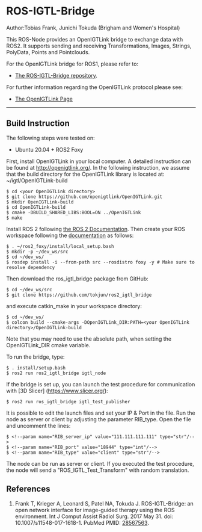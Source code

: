 ROS-IGTL-Bridge
===============

Author:Tobias Frank, Junichi Tokuda (Brigham and Women's Hospital)

This ROS-Node provides an OpenIGTLink bridge to exchange data with ROS2. 
It supports sending and receiving Transformations, Images, Strings, 
PolyData, Points and Pointclouds.

For the OpenIGTLink bridge for ROS1, please refer to:
- [The ROS-IGTL-Bridge repository](https://github.com/openigtlink/ROS-IGTL-Bridge).

For further information regarding the OpenIGTLink protocol please see:
- [The OpenIGTLink Page](http://openigtlink.org/)


----------------------------------------------------------------------------------------------------------------------------------------

Build Instruction
-----------------

The following steps were tested on:

- Ubuntu 20.04 + ROS2 Foxy

First, install OpenIGTLink in your local computer. A detailed instruction can be found at http://openigtlink.org/. In the following instruction, we assume that the build directory for the OpenIGTLink library is located at: ~/igtl/OpenIGTLink-build

    $ cd <your OpenIGTLink directory>
    $ git clone https://github.com/openigtlink/OpenIGTLink.git
    $ mkdir OpenIGTLink-build
    $ cd OpenIGTLink-build
    $ cmake -DBUILD_SHARED_LIBS:BOOL=ON ../OpenIGTLink
    $ make

Install ROS 2 following [the ROS 2 Documentation](https://docs.ros.org/en/foxy/Installation.html). Then create your ROS workspace following the [documentation](https://docs.ros.org/en/foxy/Tutorials/Workspace/Creating-A-Workspace.html) as follows:

    $ . ~/ros2_foxy/install/local_setup.bash
    $ mkdir -p ~/dev_ws/src
    $ cd ~/dev_ws/
    $ rosdep install -i --from-path src --rosdistro foxy -y # Make sure to resolve dependency
	
Then download the ros_igtl_bridge package from GitHub:

    $ cd ~/dev_ws/src
    $ git clone https://github.com/tokjun/ros2_igtl_bridge

and execute catkin_make in your workspace directory:

    $ cd ~/dev_ws/
    $ colcon build --cmake-args -DOpenIGTLink_DIR:PATH=<your OpenIGTLink directory>/OpenIGTLink-build

Note that you may need to use the absolute path, when setting the OpenIGTLink_DIR cmake variable.

To run the bridge, type:

    $ . install/setup.bash
    $ ros2 run ros2_igtl_bridge igtl_node

If the bridge is set up, you can launch the test procedure for communication with [3D Slicer] (https://www.slicer.org/):

    $ ros2 run ros_igtl_bridge igtl_test_publisher

It is possible to edit the launch files and set your IP & Port in the file. Run the node as server or client by adjusting the parameter RIB_type.
Open the file and uncomment the lines:

    $ <!--param name="RIB_server_ip" value="111.111.111.111" type="str"/-->
    $ <!--param name="RIB_port" value="18944" type="int"/-->
    $ <!--param name="RIB_type" value="client" type="str"/-->

The node can be run as server or client. If you executed the test procedure, the node will send
a "ROS_IGTL_Test_Transform" with random translation. 


References
----------
1. Frank T, Krieger A, Leonard S, Patel NA, Tokuda J. ROS-IGTL-Bridge: an open network interface for image-guided therapy using the ROS environment. Int J Comput Assist Radiol Surg. 2017 May 31. doi: 10.1007/s11548-017-1618-1. PubMed PMID: [28567563](https://www.ncbi.nlm.nih.gov/pubmed/?term=28567563).



    
    



